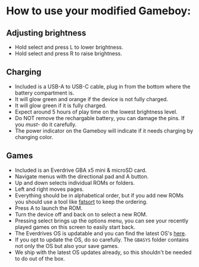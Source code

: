 # How to use your modified Gameboy:

## Adjusting brightness
- Hold select and press L to lower brightness.
- Hold select and press R to raise brightness.

## Charging
- Included is a USB-A to USB-C cable, plug in from the bottom where the battery compartment is.
- It will glow green and orange if the device is not fully charged.
- It will glow green if it is fully charged.
- Expect around 5 hours of play time on the lowest brightness level.
- Do NOT remove the rechargable battery, you can damage the pins. If you *must*- do it carefully.
- The power indicator on the Gameboy will indicate if it needs charging by changing color.

## Games
- Included is an Everdrive GBA x5 mini & microSD card.
- Navigate menus with the directional pad and A button.
- Up and down selects individual ROMs or folders.
- Left and right moves pages.
- Everything should be in alphabetical order, but if you add new ROMs you should use a tool like [fatsort](https://github.com/dchaid/fatsort) to keep the ordering.
- Press A to launch the ROM.
- Turn the device off and back on to select a new ROM.
- Pressing select brings up the options menu, you can see your recently played games on this screen to easily start back.
- The Everdrives OS is updatable and you can find the latest OS's [here](http://krikzz.com/pub/support/everdrive-gba/OS/).
- If you opt to update the OS, do so carefully. The `GBASYS` folder contains not only the OS but also your save games.
- We ship with the latest OS updates already, so this shouldn't be needed to do out of the box.

